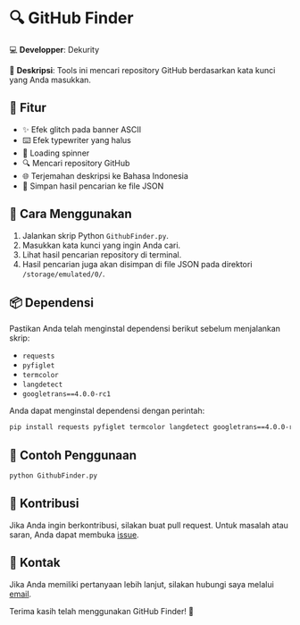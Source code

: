 # 🔍 GitHub Finder

💻 **Developper**: Dekurity

📜 **Deskripsi**: Tools ini mencari repository GitHub berdasarkan kata kunci yang Anda masukkan.

## 🎉 Fitur
- ✨ Efek glitch pada banner ASCII
- ⌨️ Efek typewriter yang halus
- 🔄 Loading spinner
- 🔍 Mencari repository GitHub
- 🌐 Terjemahan deskripsi ke Bahasa Indonesia
- 💾 Simpan hasil pencarian ke file JSON

## 🚀 Cara Menggunakan
1. Jalankan skrip Python `GithubFinder.py`.
2. Masukkan kata kunci yang ingin Anda cari.
3. Lihat hasil pencarian repository di terminal.
4. Hasil pencarian juga akan disimpan di file JSON pada direktori `/storage/emulated/0/`.

## 📦 Dependensi
Pastikan Anda telah menginstal dependensi berikut sebelum menjalankan skrip:
- `requests`
- `pyfiglet`
- `termcolor`
- `langdetect`
- `googletrans==4.0.0-rc1`

Anda dapat menginstal dependensi dengan perintah:
```sh
pip install requests pyfiglet termcolor langdetect googletrans==4.0.0-rc1
```

## 🔧 Contoh Penggunaan
```sh
python GithubFinder.py
```

## 🌟 Kontribusi
Jika Anda ingin berkontribusi, silakan buat pull request. Untuk masalah atau saran, Anda dapat membuka [issue](https://github.com/Dekurity/Dekurity.github.io/issues).

## 💬 Kontak
Jika Anda memiliki pertanyaan lebih lanjut, silakan hubungi saya melalui [email](mailto:dekurity@gmail.com).

Terima kasih telah menggunakan GitHub Finder! 🚀
